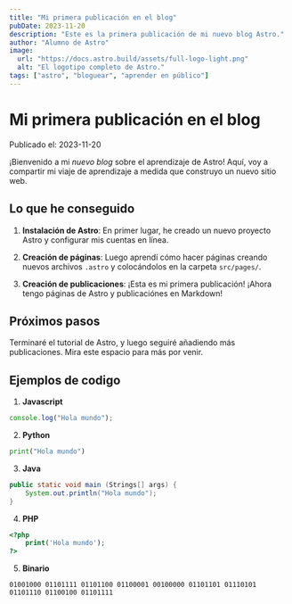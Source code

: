 ```yaml
---
title: "Mi primera publicación en el blog"
pubDate: 2023-11-20
description: "Este es la primera publicación de mi nuevo blog Astro."
author: "Alumno de Astro"
image:
  url: "https://docs.astro.build/assets/full-logo-light.png"
  alt: "El logotipo completo de Astro."
tags: ["astro", "bloguear", "aprender en público"]
---
```


# Mi primera publicación en el blog

Publicado el: 2023-11-20

¡Bienvenido a mi _nuevo blog_ sobre el aprendizaje de Astro! Aquí, voy a compartir mi viaje de aprendizaje a medida que construyo un nuevo sitio web.

## Lo que he conseguido

1. **Instalación de Astro**: En primer lugar, he creado un nuevo proyecto Astro y configurar mis cuentas en línea.

2. **Creación de páginas**: Luego aprendí cómo hacer páginas creando nuevos archivos `.astro` y colocándolos en la carpeta `src/pages/`.

3. **Creación de publicaciones**: ¡Esta es mi primera publicación! ¡Ahora tengo páginas de Astro y publicaciónes en Markdown!

## Próximos pasos

Terminaré el tutorial de Astro, y luego seguiré añadiendo más publicaciones. Mira este espacio para más por venir.

## Ejemplos de codigo

1. **Javascript**

```javascript
console.log("Hola mundo");
```

2. **Python**

```python
print("Hola mundo")
```

3. **Java**

```java
public static void main (Strings[] args) {
    System.out.println("Hola mundo");
}
```

4. **PHP**

```php
<?php
    print('Hola mundo');
?>
```

5. **Binario**

```
01001000 01101111 01101100 01100001 00100000 01101101 01110101 01101110 01100100 01101111
```
